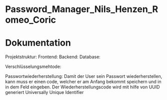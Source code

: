 # Password_Manager_Nils_Henzen_Romeo_Coric
# Dokumentation
Projektstruktur:
Frontend:
Backend:
Database:


Verschlüsselungsmehtode:


Passwortwiederherstellung:
Damit der User sein Passwort wiederherstellen, kann muss er einen code, welcher er am Anfang bekommt speichern und in in dem Feld eingeben. Der Wiederherstellungscode wird mit hilfe von UUID generiert Universally Unique Identifier
